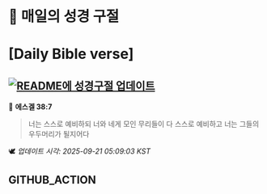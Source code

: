 # 🙏 매일의 성경 구절
# [Daily Bible verse]
## [![README에 성경구절 업데이트](https://github.com/DONGSUKA/first_test/actions/workflows/update-readme-bible.yml/badge.svg)](https://github.com/DONGSUKA/first_test/actions/workflows/update-readme-bible.yml)
<!-- START_BIBLE_VERSE -->
📖 **에스겔 38:7**
> 너는 스스로 예비하되 너와 네게 모인 무리들이 다 스스로 예비하고 너는 그들의 우두머리가 될지어다

🕊️ _업데이트 시각: 2025-09-21 05:09:03 KST_
  <!-- END_BIBLE_VERSE -->
## GITHUB_ACTION
